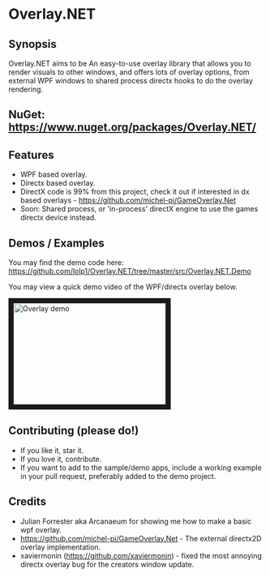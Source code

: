 # Overlay.NET

## Synopsis

Overlay.NET aims to be An easy-to-use overlay library that allows you to render visuals to other windows, and offers lots of overlay options, from external WPF windows to shared process directx hooks to do the overlay rendering. 



## NuGet: https://www.nuget.org/packages/Overlay.NET/

## Features 
- WPF based overlay.
- Directx based overlay.
- DirectX code is 99% from this project, check it out if interested in dx based overlays - https://github.com/michel-pi/GameOverlay.Net
- Soon: Shared process, or 'in-process' directX engine to use the games directx device instead.

## Demos / Examples
You may find the demo code here: https://github.com/lolp1/Overlay.NET/tree/master/src/Overlay.NET.Demo

You may view a quick demo video of the WPF/directx overlay below.

<a href="https://www.youtube.com/watch?v=HN7cdjoMZxc
" target="_blank"><img src="http://img.youtube.com/vi/aq6LG3IML7s/0.jpg" 
alt="Overlay demo" width="300" height="200" border="10" /></a>

## Contributing (please do!)
- If you like it, star it. 
- If you love it, contribute. 
- If you want to add to the sample/demo apps, include a working example in your pull request, preferably added to the demo project.

## Credits
- Julian Forrester aka Arcanaeum for showing me how to make a basic wpf overlay.
- https://github.com/michel-pi/GameOverlay.Net - The external directx2D overlay implementation.
- xaviermonin (https://github.com/xaviermonin) - fixed the most annoying directx overlay bug for the creators window update.
